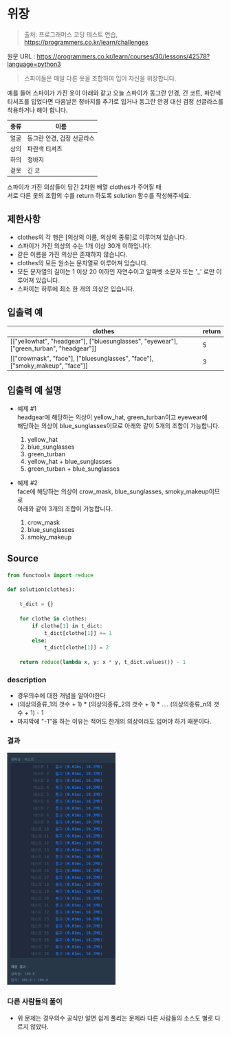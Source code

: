 # 위장

> 출처: 프로그래머스 코딩 테스트 연습, https://programmers.co.kr/learn/challenges

원문 URL : https://programmers.co.kr/learn/courses/30/lessons/42578?language=python3

> 스파이들은 매일 다른 옷을 조합하여 입어 자신을 위장합니다.  

예를 들어 스파이가 가진 옷이 아래와 같고 오늘 스파이가 동그란 안경, 긴 코트, 파란색 티셔츠를 입었다면
다음날은 청바지를 추가로 입거나 동그란 안경 대신 검정 선글라스를 착용하거나 해야 합니다.

|종류|이름|
|------|---|
|얼굴|동그란 안경, 검정 선글라스|
|상의|파란색 티셔츠|
|하의|청바지|
|겉옷|긴 코|

스파이가 가진 의상들이 담긴 2차원 배열 clothes가 주어질 때  
서로 다른 옷의 조합의 수를 return 하도록 solution 함수를 작성해주세요.

## 제한사항
- clothes의 각 행은 [의상의 이름, 의상의 종류]로 이루어져 있습니다.
- 스파이가 가진 의상의 수는 1개 이상 30개 이하입니다.
- 같은 이름을 가진 의상은 존재하지 않습니다.
- clothes의 모든 원소는 문자열로 이루어져 있습니다.
- 모든 문자열의 길이는 1 이상 20 이하인 자연수이고 알파벳 소문자 또는 '_' 로만 이루어져 있습니다.
- 스파이는 하루에 최소 한 개의 의상은 입습니다.

## 입출력 예
|clothes|	                                                                                    return|
|----|----|
|[["yellowhat", "headgear"], ["bluesunglasses", "eyewear"], ["green_turban", "headgear"]]|	5|
|[["crowmask", "face"], ["bluesunglasses", "face"], ["smoky_makeup", "face"]]|	            3|

## 입출력 예 설명

- 예제 #1  
headgear에 해당하는 의상이 yellow_hat, green_turban이고 eyewear에  
해당하는 의상이 blue_sunglasses이므로 아래와 같이 5개의 조합이 가능합니다.

    1. yellow_hat
    2. blue_sunglasses
    3. green_turban
    4. yellow_hat + blue_sunglasses
    5. green_turban + blue_sunglasses


- 예제 #2  
face에 해당하는 의상이 crow_mask, blue_sunglasses, smoky_makeup이므로  
아래와 같이 3개의 조합이 가능합니다.

    1. crow_mask
    2. blue_sunglasses
    3. smoky_makeup


## Source
```python
from functools import reduce

def solution(clothes):

    t_dict = {}

    for clothe in clothes:
        if clothe[1] in t_dict:
            t_dict[clothe[1]] += 1
        else:
            t_dict[clothe[1]] = 2

    return reduce(lambda x, y: x * y, t_dict.values()) - 1
```

### description
- 경우의수에 대한 개념을 알아야한다
- (의상의종류_1의 갯수 + 1) * (의상의종류_2의 갯수 + 1) * .... (의상의종류_n의 갯수 + 1) - 1
- 마지막에 "-1"을 하는 이유는 적어도 한개의 의상이라도 입어야 하기 때문이다.

### 결과
<img src="./../images/hash_3_1.png" width="50%">

### 다른 사람들의 풀이
- 위 문제는 경우의수 공식만 알면 쉽게 풀리는 문제라 다른 사람들의 소스도 별로 다르지 않았다.